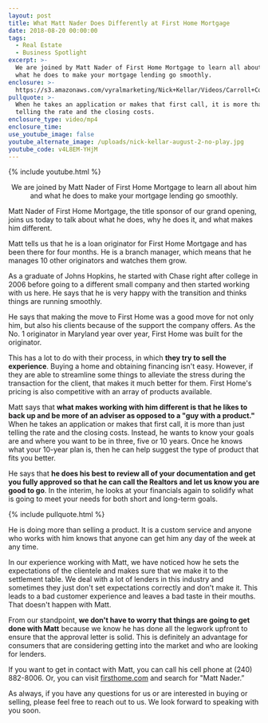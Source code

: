 ```yaml
---
layout: post
title: What Matt Nader Does Differently at First Home Mortgage
date: 2018-08-20 00:00:00
tags:
  - Real Estate
  - Business Spotlight
excerpt: >-
  We are joined by Matt Nader of First Home Mortgage to learn all about him and
  what he does to make your mortgage lending go smoothly.
enclosure: >-
  https://s3.amazonaws.com/vyralmarketing/Nick+Kellar/Videos/Carroll+County+Real+Estate+-+What+Matt+Nader+Does+Differently+at+First+Home+Mortgage.mp4
pullquote: >-
  When he takes an application or makes that first call, it is more than just
  telling the rate and the closing costs.
enclosure_type: video/mp4
enclosure_time:
use_youtube_image: false
youtube_alternate_image: /uploads/nick-kellar-august-2-no-play.jpg
youtube_code: v4L8EM-YHjM
---
```


{% include youtube.html %}

<center>We are joined by Matt Nader of First Home Mortgage to learn all about him and what he does to make your mortgage lending go smoothly.</center>

Matt Nader of First Home Mortgage, the title sponsor of our grand opening, joins us today to talk about what he does, why he does it, and what makes him different.

Matt tells us that he is a loan originator for First Home Mortgage and has been there for four months. He is a branch manager, which means that he manages 10 other originators and watches them grow.

As a graduate of Johns Hopkins, he started with Chase right after college in 2006 before going to a different small company and then started working with us here. He says that he is very happy with the transition and thinks things are running smoothly.

He says that making the move to First Home was a good move for not only him, but also his clients because of the support the company offers. As the No. 1 originator in Maryland year over year, First Home was built for the originator.

This has a lot to do with their process, in which&nbsp;**they try to sell the experience**. Buying a home and obtaining financing isn't easy. However, if they are able to streamline some things to alleviate the stress during the transaction for the client, that makes it much better for them. First Home's pricing is also competitive with an array of products available.

Matt says that **what makes working with him different is that he likes to back up and be more of an adviser as opposed to a "guy with a product."** When he takes an application or makes that first call, it is more than just telling the rate and the closing costs. Instead, he wants to know your goals are and where you want to be in three, five or 10 years. Once he knows what your 10-year plan is, then he can help suggest the type of product that fits you better.

He says that **he does his best to review all of your documentation and get you fully approved so that he can call the Realtors and let us know you are good to go**. In the interim, he looks at your financials again to solidify what is going to meet your needs for both short and long-term goals.

{% include pullquote.html %}

He is doing more than selling a product. It is a custom service and anyone who works with him knows that anyone can get him any day of the week at any time.

In our experience working with Matt, we have noticed how he sets the expectations of the clientele and makes sure that we make it to the settlement table. We deal with a lot of lenders in this industry and sometimes they just don't set expectations correctly and don't make it. This leads to a bad customer experience and leaves a bad taste in their mouths. That doesn't happen with Matt.

From our standpoint, **we don't have to worry that things are going to get done with Matt** because we know he has done all the legwork upfront to ensure that the approval letter is solid. This is definitely an advantage for consumers that are considering getting into the market and who are looking for lenders.

If you want to get in contact with Matt, you can call his cell phone at (240) 882-8006. Or, you can visit&nbsp;[firsthome.com](https://firsthome.com/)&nbsp;and search for "Matt Nader.”

As always, if you have any questions for us or are interested in buying or selling, please feel free to reach out to us. We look forward to speaking with you soon.